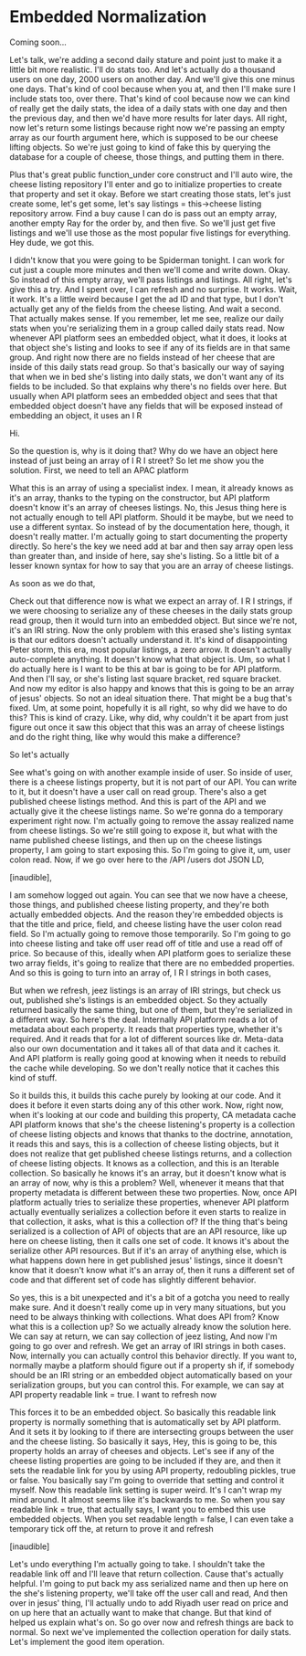 # Embedded Normalization

Coming soon...

Let's talk, we're adding a second daily stature and point just to make it a little
bit more realistic. I'll do stats too. And let's actually do a thousand users on one
day, 2000 users on another day. And we'll give this one minus one days. That's kind
of cool because when you at, and then I'll make sure I include stats too, over there.
That's kind of cool because now we can kind of really get the daily stats, the idea
of a daily stats with one day and then the previous day, and then we'd have more
results for later days. All right, now let's return some listings because right now
we're passing an empty array as our fourth argument here, which is supposed to be our
cheese lifting objects. So we're just going to kind of fake this by querying the
database for a couple of cheese, those things, and putting them in there.

Plus that's great public function_under core construct and I'll auto wire, the cheese
listing repository I'll enter and go to initialize properties to create that property
and set it okay. Before we start creating those stats, let's just create some, let's
get some, let's say listings = this->cheese listing repository arrow. Find a buy
cause I can do is pass out an empty array, another empty Ray for the order by, and
then five. So we'll just get five listings and we'll use those as the most popular
five listings for everything. Hey dude, we got this.

I didn't know that you were going to be Spiderman tonight. I can work for cut just a
couple more minutes and then we'll come and write down. Okay. So instead of this
empty array, we'll pass listings and listings. All right, let's give this a try. And
I spent over, I can refresh and no surprise. It works. Wait, it work. It's a little
weird because I get the ad ID and that type, but I don't actually get any of the
fields from the cheese listing. And wait a second. That actually makes sense. If you
remember, let me see, realize our daily stats when you're serializing them in a group
called daily stats read. Now whenever API platform sees an embedded object, what it
does, it looks at that object she's listing and looks to see if any of its fields are
in that same group. And right now there are no fields instead of her cheese that are
inside of this daily stats read group. So that's basically our way of saying that
when we in bed she's listing into daily stats, we don't want any of its fields to be
included. So that explains why there's no fields over here. But usually when API
platform sees an embedded object and sees that that embedded object doesn't have any
fields that will be exposed instead of embedding an object, it uses an I R

Hi.

So the question is, why is it doing that? Why do we have an object here instead of
just being an array of I R I street? So let me show you the solution. First, we need
to tell an APAC platform

What this is an array of using a specialist index. I mean, it already knows as it's
an array, thanks to the typing on the constructor, but API platform doesn't know it's
an array of cheeses listings. No, this Jesus thing here is not actually enough to
tell API platform. Should it be maybe, but we need to use a different syntax. So
instead of by the documentation here, though, it doesn't really matter. I'm actually
going to start documenting the property directly. So here's the key we need add at
bar and then say array open less than greater than, and inside of here, say she's
listing. So a little bit of a lesser known syntax for how to say that you are an
array of cheese listings.

As soon as we do that,

Check out that difference now is what we expect an array of. I R I strings, if we
were choosing to serialize any of these cheeses in the daily stats group read group,
then it would turn into an embedded object. But since we're not, it's an IRI string.
Now the only problem with this erased she's listing syntax is that our editors
doesn't actually understand it. It's kind of disappointing Peter storm, this era,
most popular listings, a zero arrow. It doesn't actually auto-complete anything. It
doesn't know what that object is. Um, so what I do actually here is I want to be this
at bar is going to be for API platform. And then I'll say, or she's listing last
square bracket, red square bracket. And now my editor is also happy and knows that
this is going to be an array of jesus' objects. So not an ideal situation there. That
might be a bug that's fixed. Um, at some point, hopefully it is all right, so why did
we have to do this? This is kind of crazy. Like, why did, why couldn't it be apart
from just figure out once it saw this object that this was an array of cheese
listings and do the right thing, like why would this make a difference?

So let's actually

See what's going on with another example inside of user. So inside of user, there is
a cheese listings property, but it is not part of our API. You can write to it, but
it doesn't have a user call on read group. There's also a get published cheese
listings method. And this is part of the API and we actually give it the cheese
listings name. So we're gonna do a temporary experiment right now. I'm actually going
to remove the assay realized name from cheese listings. So we're still going to
expose it, but what with the name published cheese listings, and then up on the
cheese listings property, I am going to start exposing this. So I'm going to give it,
um, user colon read. Now, if we go over here to the /API /users dot JSON LD,

[inaudible],

I am somehow logged out again. You can see that we now have a cheese, those things,
and published cheese listing property, and they're both actually embedded objects.
And the reason they're embedded objects is that the title and price, field, and
cheese listing have the user colon read field. So I'm actually going to remove those
temporarily. So I'm going to go into cheese listing and take off user read off of
title and use a read off of price. So because of this, ideally when API platform goes
to serialize these two array fields, it's going to realize that there are no embedded
properties. And so this is going to turn into an array of, I R I strings in both
cases,

But when we refresh, jeez listings is an array of IRI strings, but check us out,
published she's listings is an embedded object. So they actually returned basically
the same thing, but one of them, but they're serialized in a different way. So here's
the deal. Internally API platform reads a lot of metadata about each property. It
reads that properties type, whether it's required. And it reads that for a lot of
different sources like dr. Meta-data also our own documentation and it takes all of
that data and it caches it. And API platform is really going good at knowing when it
needs to rebuild the cache while developing. So we don't really notice that it caches
this kind of stuff.

So it builds this, it builds this cache purely by looking at our code. And it does it
before it even starts doing any of this other work. Now, right now, when it's looking
at our code and building this property, CA metadata cache API platform knows that
she's the cheese listening's property is a collection of cheese listing objects and
knows that thanks to the doctrine, annotation, it reads this and says, this is a
collection of cheese listing objects, but it does not realize that get published
cheese listings returns, and a collection of cheese listing objects. It knows as a
collection, and this is an Iterable collection. So basically he knows it's an array,
but it doesn't know what is an array of now, why is this a problem? Well, whenever it
means that that property metadata is different between these two properties. Now,
once API platform actually tries to serialize these properties, whenever API platform
actually eventually serializes a collection before it even starts to realize in that
collection, it asks, what is this a collection of? If the thing that's being
serialized is a collection of API of objects that are an API resource, like up here
on cheese listing, then it calls one set of code. It knows it's about the serialize
other API resources. But if it's an array of anything else, which is what happens
down here in get published jesus' listings, since it doesn't know that it doesn't
know what it's an array of, then it runs a different set of code and that different
set of code has slightly different behavior.

So yes, this is a bit unexpected and it's a bit of a gotcha you need to really make
sure. And it doesn't really come up in very many situations, but you need to be
always thinking with collections. What does API from? Know what this is a collection
up? So we actually already know the solution here. We can say at return, we can say
collection of jeez listing, And now I'm going to go over and refresh. We get an array
of IRI strings in both cases. Now, internally you can actually control this behavior
directly. If you want to, normally maybe a platform should figure out if a property
sh if, if somebody should be an IRI string or an embedded object automatically based
on your serialization groups, but you can control this. For example, we can say at
API property readable link = true. I want to refresh now

This forces it to be an embedded object. So basically this readable link property is
normally something that is automatically set by API platform. And it sets it by
looking to if there are intersecting groups between the user and the cheese listing.
So basically it says, Hey, this is going to be, this property holds an array of
cheeses and objects. Let's see if any of the cheese listing properties are going to
be included if they are, and then it sets the readable link for you by using API
property, redoubling pickles, true or false. You basically say I'm going to override
that setting and control it myself. Now this readable link setting is super weird.
It's I can't wrap my mind around. It almost seems like it's backwards to me. So when
you say readable link = true, that actually says, I want you to embed this use
embedded objects. When you set readable length = false, I can even take a temporary
tick off the, at return to prove it and refresh

[inaudible]

Let's undo everything I'm actually going to take. I shouldn't take the readable link
off and I'll leave that return collection. Cause that's actually helpful. I'm going
to put back my ass serialized name and then up here on the she's listening property,
we'll take off the user call and read, And then over in jesus' thing, I'll actually
undo to add Riyadh user read on price and on up here that an actually want to make
that change. But that kind of helped us explain what's on. So go over now and refresh
things are back to normal. So next we've implemented the collection operation for
daily stats. Let's implement the good item operation.

